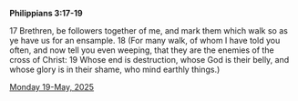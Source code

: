 **Philippians 3:17-19**

17 Brethren, be followers together of me, and mark them which walk so as ye have us for an ensample. 18 (For many walk, of whom I have told you often, and now tell you even weeping, that they are the enemies of the cross of Christ: 19 Whose end is destruction, whose God is their belly, and whose glory is in their shame, who mind earthly things.)

[Monday 19-May, 2025](https://getbible.life/kjv/Philippians/3/17-19)
